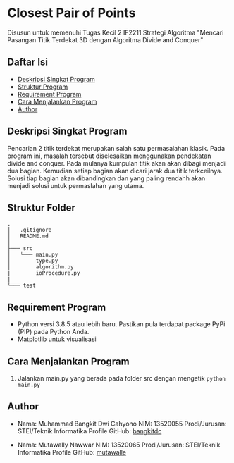 # Closest Pair of Points
Disusun untuk memenuhi Tugas Kecil 2 IF2211 Strategi Algoritma "Mencari Pasangan Titik Terdekat 3D dengan Algoritma Divide and Conquer"

## Daftar Isi
* [Deskripsi Singkat Program](#deskripsi-singkat-program)
* [Struktur Program](#struktur-program)
* [Requirement Program](#requirement-program)
* [Cara Menjalankan Program](#cara-menjalankan-program)
* [Author](#author)

## Deskripsi Singkat Program
Pencarian 2 titik terdekat merupakan salah satu permasalahan klasik. Pada program ini, masalah tersebut diselesaikan menggunakan pendekatan divide and conquer.
Pada mulanya kumpulan titik akan akan dibagi menjadi dua bagian. Kemudian setiap bagian akan dicari jarak dua titik terkceilnya. Solusi tiap bagian akan dibandingkan dan yang paling rendahh akan menjadi solusi untuk permaslahan yang utama.


## Struktur Folder
```
.
│   .gitignore
│   README.md
│                   
├─── src
│   └─── main.py
│        type.py
│        algorithm.py
|        ioProcedure.py
|
└─── test
```

## Requirement Program
* Python versi 3.8.5 atau lebih baru. Pastikan pula terdapat package PyPi (PIP) pada Python Anda.
* Matplotlib untuk visualisasi

## Cara Menjalankan Program
1. Jalankan main.py yang berada pada folder src dengan mengetik `python main.py`

## Author
* Nama: Muhammad Bangkit Dwi Cahyono
  NIM: 13520055
  Prodi/Jurusan: STEI/Teknik Informatika
  Profile GitHub: [bangkitdc](https://github.com/bangkitdc)

* Nama: Mutawally Nawwar
  NIM: 13520065
  Prodi/Jurusan: STEI/Teknik Informatika
  Profile GitHub: [mutawalle](https://github.com/mutawalle)
